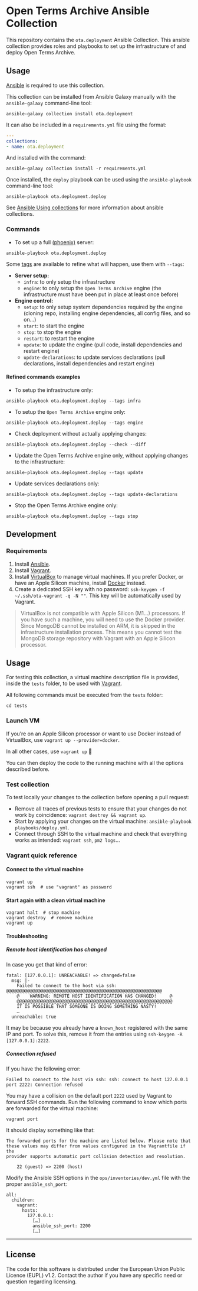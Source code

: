 # Open Terms Archive Ansible Collection

This repository contains the `ota.deployment` Ansible Collection. This ansible collection provides roles and playbooks to set up the infrastructure of and deploy Open Terms Archive.

## Usage

[Ansible](https://docs.ansible.com/ansible/latest/installation_guide/intro_installation.html) is required to use this collection.

This collection can be installed from Ansible Galaxy manually with the `ansible-galaxy` command-line tool:

    ansible-galaxy collection install ota.deployment

It can also be included in a `requirements.yml` file using the format:

```yaml
---
collections:
- name: ota.deployment
```

And installed with the command:

    ansible-galaxy collection install -r requirements.yml

Once installed, the `deploy` playbook can be used using the `ansible-playbook` command-line tool:

    ansible-playbook ota.deployment.deploy

See [Ansible Using collections](https://docs.ansible.com/ansible/latest/user_guide/collections_using.html) for more information about ansible collections.

### Commands

- To set up a full [(phoenix)](https://martinfowler.com/bliki/PhoenixServer.html) server:
```
ansible-playbook ota.deployment.deploy
```

Some [tags](https://docs.ansible.com/ansible/latest/user_guide/playbooks_tags.html) are available to refine what will happen, use them with `--tags`:

- **Server setup:**
    - `infra`: to only setup the infrastructure
    - `engine`: to only setup the `Open Terms Archive` engine (the infrastructure must have been put in place at least once before)
- **Engine control:**
    - `setup`: to only setup system dependencies required by the engine (cloning repo, installing engine dependencies, all config files, and so on…)
    - `start`: to start the engine
    - `stop`: to stop the engine
    - `restart`: to restart the engine
    - `update`: to update the engine (pull code, install dependencies and restart engine)
    - `update-declarations`: to update services declarations (pull declarations, install dependencies and restart engine)


#### Refined commands examples

- To setup the infrastructure only:
```
ansible-playbook ota.deployment.deploy --tags infra
```

- To setup the `Open Terms Archive` engine only:
```
ansible-playbook ota.deployment.deploy --tags engine
```

- Check deployment without actually applying changes:
```
ansible-playbook ota.deployment.deploy --check --diff
```

- Update the Open Terms Archive engine only, without applying changes to the infrastructure:
```
ansible-playbook ota.deployment.deploy --tags update
```

- Update services declarations only:
```
ansible-playbook ota.deployment.deploy --tags update-declarations
```

- Stop the Open Terms Archive engine only:
```
ansible-playbook ota.deployment.deploy --tags stop
```

## Development

### Requirements

1. Install [Ansible](https://docs.ansible.com/ansible/latest/installation_guide/intro_installation.html).
2. Install [Vagrant](https://www.vagrantup.com/downloads).
3. Install [VirtualBox](https://www.virtualbox.org/wiki/Downloads) to manage virtual machines. If you prefer Docker, or have an Apple Silicon machine, install [Docker](https://docs.docker.com/get-docker/) instead.
4. Create a dedicated SSH key with no password: `ssh-keygen -f ~/.ssh/ota-vagrant -q -N ""`. This key will be automatically used by Vagrant.

> VirtualBox is not compatible with Apple Silicon (M1…) processors. If you have such a machine, you will need to use the Docker provider. Since MongoDB cannot be installed on ARM, it is skipped in the infrastructure installation process. This means you cannot test the MongoDB storage repository with Vagrant with an Apple Silicon processor.

## Usage

For testing this collection, a virtual machine description file is provided, inside the `tests` folder, to be used with [Vagrant](https://www.vagrantup.com).

All following commands must be executed from the `tests` folder:

    cd tests

### Launch VM

If you’re on an Apple Silicon processor or want to use Docker instead of VirtualBox, use `vagrant up --provider=docker`.

In all other cases, use `vagrant up` 🙂

You can then deploy the code to the running machine with all the options described before.

### Test collection

To test locally your changes to the collection before opening a pull request:

- Remove all traces of previous tests to ensure that your changes do not work by coincidence: `vagrant destroy && vagrant up`.
- Start by applying your changes on the virtual machine: `ansible-playbook playbooks/deploy.yml`.
- Connect through SSH to the virtual machine and check that everything works as intended: `vagrant ssh`, `pm2 logs`…

### Vagrant quick reference

#### Connect to the virtual machine

```
vagrant up
vagrant ssh  # use "vagrant" as password
```

#### Start again with a clean virtual machine

```
vagrant halt  # stop machine
vagrant destroy  # remove machine
vagrant up
```

#### Troubleshooting

##### Remote host identification has changed

In case you get that kind of error:

```
fatal: [127.0.0.1]: UNREACHABLE! => changed=false
  msg: |-
    Failed to connect to the host via ssh: @@@@@@@@@@@@@@@@@@@@@@@@@@@@@@@@@@@@@@@@@@@@@@@@@@@@@@@@@@@
    @    WARNING: REMOTE HOST IDENTIFICATION HAS CHANGED!     @
    @@@@@@@@@@@@@@@@@@@@@@@@@@@@@@@@@@@@@@@@@@@@@@@@@@@@@@@@@@@
    IT IS POSSIBLE THAT SOMEONE IS DOING SOMETHING NASTY!
    …
  unreachable: true
```

It may be because you already have a `known_host` registered with the same IP and port. To solve this, remove it from the entries using `ssh-keygen -R [127.0.0.1]:2222`.

##### Connection refused

If you have the following error:

```
Failed to connect to the host via ssh: ssh: connect to host 127.0.0.1 port 2222: Connection refused
```

You may have a collision on the default port `2222` used by Vagrant to forward SSH commands.
Run the following command to know which ports are forwarded for the virtual machine:

```
vagrant port
```

It should display something like that:

```
The forwarded ports for the machine are listed below. Please note that
these values may differ from values configured in the Vagrantfile if the
provider supports automatic port collision detection and resolution.

    22 (guest) => 2200 (host)
```

Modify the Ansible SSH options in the `ops/inventories/dev.yml` file with the proper `ansible_ssh_port`:

```
all:
  children:
    vagrant:
      hosts:
        127.0.0.1:
          […]
          ansible_ssh_port: 2200
          […]
```

---

## License

The code for this software is distributed under the European Union Public Licence (EUPL) v1.2.
Contact the author if you have any specific need or question regarding licensing.
